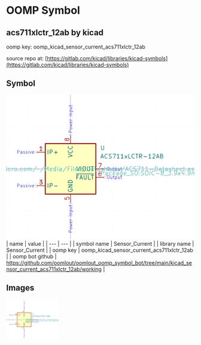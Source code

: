 # OOMP Symbol  
## acs711xlctr_12ab  by kicad  
  
oomp key: oomp_kicad_sensor_current_acs711xlctr_12ab  
  
source repo at: [https://gitlab.com/kicad/libraries/kicad-symbols](https://gitlab.com/kicad/libraries/kicad-symbols)  
## Symbol  
  
[![working.png](working_600.png)](working.png)  
| name | value | 
| --- | --- | 
| symbol name | Sensor_Current | 
| library name | Sensor_Current | 
| oomp key | oomp_kicad_sensor_current_acs711xlctr_12ab | 
| oomp bot github | https://github.com/oomlout/oomlout_oomp_symbol_bot/tree/main/kicad_sensor_current_acs711xlctr_12ab/working | 
## Images  
  
[![working.png](working_140.png)](working.png)  

